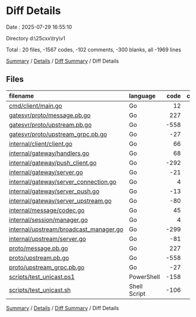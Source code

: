 # Diff Details

Date : 2025-07-29 16:55:10

Directory d:\\25cxx\\try\\v1

Total : 20 files,  -1567 codes, -102 comments, -300 blanks, all -1969 lines

[Summary](results.md) / [Details](details.md) / [Diff Summary](diff.md) / Diff Details

## Files
| filename | language | code | comment | blank | total |
| :--- | :--- | ---: | ---: | ---: | ---: |
| [cmd/client/main.go](/cmd/client/main.go) | Go | 12 | 1 | 1 | 14 |
| [gatesvr/proto/message.pb.go](/gatesvr/proto/message.pb.go) | Go | 227 | 11 | 36 | 274 |
| [gatesvr/proto/upstream.pb.go](/gatesvr/proto/upstream.pb.go) | Go | -558 | -20 | -87 | -665 |
| [gatesvr/proto/upstream\_grpc.pb.go](/gatesvr/proto/upstream_grpc.pb.go) | Go | -27 | -4 | -4 | -35 |
| [internal/client/client.go](/internal/client/client.go) | Go | 66 | 13 | 22 | 101 |
| [internal/gateway/handlers.go](/internal/gateway/handlers.go) | Go | 68 | 12 | 15 | 95 |
| [internal/gateway/push\_client.go](/internal/gateway/push_client.go) | Go | -292 | -43 | -79 | -414 |
| [internal/gateway/server.go](/internal/gateway/server.go) | Go | -21 | -4 | -5 | -30 |
| [internal/gateway/server\_connection.go](/internal/gateway/server_connection.go) | Go | 4 | 0 | 0 | 4 |
| [internal/gateway/server\_push.go](/internal/gateway/server_push.go) | Go | -13 | 15 | -2 | 0 |
| [internal/gateway/server\_upstream.go](/internal/gateway/server_upstream.go) | Go | -80 | -18 | -21 | -119 |
| [internal/message/codec.go](/internal/message/codec.go) | Go | 45 | 3 | 9 | 57 |
| [internal/session/manager.go](/internal/session/manager.go) | Go | 4 | 4 | -1 | 7 |
| [internal/upstream/broadcast\_manager.go](/internal/upstream/broadcast_manager.go) | Go | -299 | -42 | -63 | -404 |
| [internal/upstream/server.go](/internal/upstream/server.go) | Go | -81 | -13 | -21 | -115 |
| [proto/message.pb.go](/proto/message.pb.go) | Go | 227 | 11 | 36 | 274 |
| [proto/upstream.pb.go](/proto/upstream.pb.go) | Go | -558 | -20 | -87 | -665 |
| [proto/upstream\_grpc.pb.go](/proto/upstream_grpc.pb.go) | Go | -27 | -4 | -4 | -35 |
| [scripts/test\_unicast.ps1](/scripts/test_unicast.ps1) | PowerShell | -158 | -1 | -26 | -185 |
| [scripts/test\_unicast.sh](/scripts/test_unicast.sh) | Shell Script | -106 | -3 | -19 | -128 |

[Summary](results.md) / [Details](details.md) / [Diff Summary](diff.md) / Diff Details